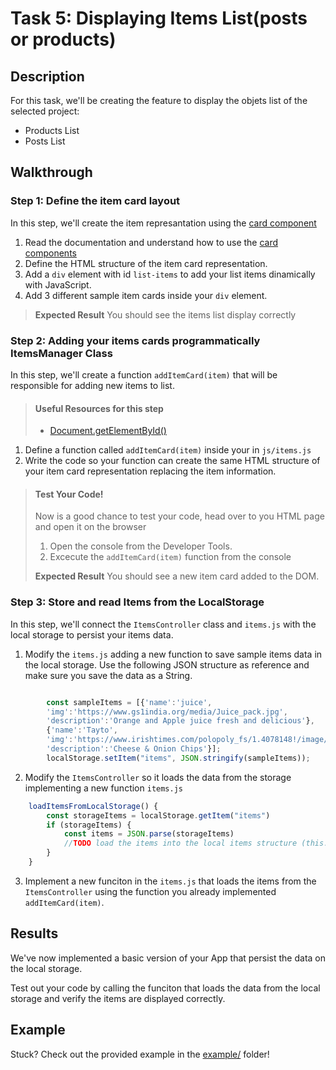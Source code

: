 # Task 5: Displaying Items List(posts or products)

## Description

For this task, we'll be creating the feature to display the objets list of the selected project:
* Products List
* Posts List

## Walkthrough

### Step 1: Define the item card layout

In this step, we'll create the item represantation using the [card component](https://getbootstrap.com/docs/4.4/components/card/)

1. Read the documentation and understand how to use the [card components](https://getbootstrap.com/docs/4.4/components/card/)
2. Define the HTML structure of the item card representation.
3. Add a `div` element with id `list-items` to add your list items dinamically with JavaScript. 
4. Add 3 different sample item cards inside your `div` element.
> **Expected Result**
> You should see the items list display correctly

### Step 2: Adding your items cards programmatically ItemsManager Class

In this step, we'll create a function `addItemCard(item)` that
will be responsible for adding new items to list.

> #### Useful Resources for this step
> - [Document.getElementById()](https://developer.mozilla.org/en-US/docs/Web/API/Document/getElementById)

1. Define a function called `addItemCard(item)` inside your in `js/items.js`
2. Write the code so your function can create the same HTML structure of your item card representation replacing the item information.

> #### Test Your Code!
> Now is a good chance to test your code, head over to you HTML page and open it on the browser
>
> 1. Open the console from the Developer Tools. 
> 2. Excecute the `addItemCard(item)` function from the console
>
> **Expected Result**
> You should see a new item card added to the DOM.

### Step 3: Store and read Items from the LocalStorage

In this step, we'll connect the `ItemsController` class and `items.js` with the local storage to persist your items data.

1. Modify the `items.js` adding a new function to save sample items data in the local storage. Use the following JSON structure as 
reference and make sure you save the data as a String.

```javascript

        const sampleItems = [{'name':'juice',
        'img':'https://www.gs1india.org/media/Juice_pack.jpg',
        'description':'Orange and Apple juice fresh and delicious'},
        {'name':'Tayto',
        'img':'https://www.irishtimes.com/polopoly_fs/1.4078148!/image/image.jpg',
        'description':'Cheese & Onion Chips'}];
        localStorage.setItem("items", JSON.stringify(sampleItems));
```

2. Modify the `ItemsController` so it loads the data from the storage implementing a new function `items.js` 

```javascript
    loadItemsFromLocalStorage() {
        const storageItems = localStorage.getItem("items")
        if (storageItems) {
            const items = JSON.parse(storageItems)
            //TODO load the items into the local items structure (this.items)           
        }
    }
```

3. Implement a new funciton in the `items.js` that loads the items from the `ItemsController` using the function you already implemented `addItemCard(item)`.

## Results

We've now implemented a basic version of your App that persist the data on the local storage.

Test out your code by calling the funciton that loads the data from the local storage and verify the items are displayed correctly.

## Example

Stuck? Check out the provided example in the [example/](example/) folder!
